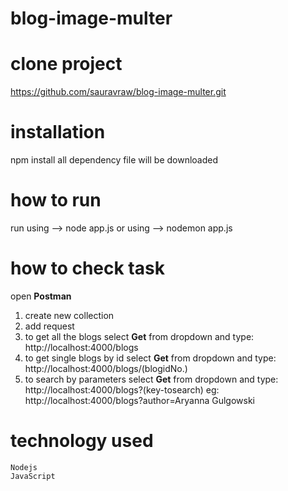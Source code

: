 # blog-image-multer


# clone project
https://github.com/sauravraw/blog-image-multer.git

# installation
npm install
all dependency file will be downloaded

# how to run
run using --> node app.js
or 
using --> nodemon app.js

# how to check task
open **Postman** 
1. create new collection
2. add request
3. to get all the blogs
    select **Get** from dropdown and type: http://localhost:4000/blogs
4. to get single blogs by id
    select **Get** from dropdown and type: http://localhost:4000/blogs/(blogidNo.)
5. to search by parameters
    select **Get** from dropdown and type: http://localhost:4000/blogs?(key-tosearch)
    eg: http://localhost:4000/blogs?author=Aryanna  Gulgowski
    
# technology used
    Nodejs 
    JavaScript
